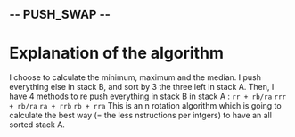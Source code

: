 ## -- PUSH_SWAP --

# Explanation of the algorithm
I choose to calculate the minimum, maximum and the median. I push everything else in stack B, and sort by 3 the three left in stack A.
Then, I have 4 methods to re push everything in stack B in stack A :
        `rr + rb/ra`
        `rrr + rb/ra`
        `ra + rrb`
        `rb + rra`
This is an n rotation algorithm which is going to calculate the best way (= the less nstructions per intgers) to have an all sorted stack A.
